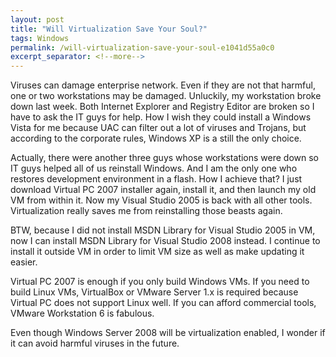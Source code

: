 ```yaml
---
layout: post
title: "Will Virtualization Save Your Soul?"
tags: Windows
permalink: /will-virtualization-save-your-soul-e1041d55a0c0
excerpt_separator: <!--more-->
---
```

Viruses can damage enterprise network. Even if they are not that harmful, one or two workstations may be damaged. Unluckily, my workstation broke down last week. Both Internet Explorer and Registry Editor are broken so I have to ask the IT guys for help. How I wish they could install a Windows Vista for me because UAC can filter out a lot of viruses and Trojans, but according to the corporate rules, Windows XP is a still the only choice.
<!--more-->

Actually, there were another three guys whose workstations were down so IT guys helped all of us reinstall Windows. And I am the only one who restores development environment in a flash. How I achieve that? I just download Virtual PC 2007 installer again, install it, and then launch my old VM from within it. Now my Visual Studio 2005 is back with all other tools. Virtualization really saves me from reinstalling those beasts again.

BTW, because I did not install MSDN Library for Visual Studio 2005 in VM, now I can install MSDN Library for Visual Studio 2008 instead. I continue to install it outside VM in order to limit VM size as well as make updating it easier.

Virtual PC 2007 is enough if you only build Windows VMs. If you need to build Linux VMs, VirtualBox or VMware Server 1.x is required because Virtual PC does not support Linux well. If you can afford commercial tools, VMware Workstation 6 is fabulous.

Even though Windows Server 2008 will be virtualization enabled, I wonder if it can avoid harmful viruses in the future.
